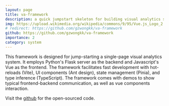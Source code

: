 ```yaml
---
layout: page
title: va-framework
description: a quick jumpstart skeleton for building visual analytics systems
img: https://upload.wikimedia.org/wikipedia/commons/9/95/Vue.js_Logo_2.svg
# redirect: https://github.com/gzwongkk/va-framework
github: https://github.com/gzwongkk/va-framework
importance: 2
category: system
---
```


This framework is designed for jump-starting a single-page visual analytics system. It employs Python's Flask server as the backend and Javascript's Vue as the frontend. The framework facilitates fast development with hot-reloads (Vite), UI components (Ant design), state management (Pinia), and type inference (TypeScript). The framework comes with demos to show typical frontend-backend communication, as well as vue components interaction.

Visit the [github](https://github.com/gzwongkk/va-framework) for the open-sourced code.